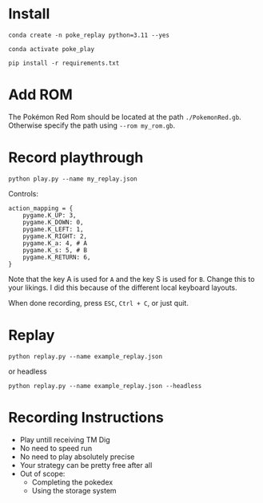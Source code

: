 # Install

`conda create -n poke_replay python=3.11 --yes`

`conda activate poke_play`

`pip install -r requirements.txt`

# Add ROM

The Pokémon Red Rom should be located at the path `./PokemonRed.gb`. Otherwise specify the path using `--rom my_rom.gb`.

# Record playthrough

`python play.py --name my_replay.json`

Controls:

```
action_mapping = {
    pygame.K_UP: 3,
    pygame.K_DOWN: 0,
    pygame.K_LEFT: 1,
    pygame.K_RIGHT: 2,
    pygame.K_a: 4, # A
    pygame.K_s: 5, # B
    pygame.K_RETURN: 6,
}
```

Note that the key A is used for `A` and the key S is used for `B`. Change this to your likings. I did this because of the different local keyboard layouts.

When done recording, press `ESC`, `Ctrl + C`, or just quit.

# Replay

`python replay.py --name example_replay.json`

or headless

`python replay.py --name example_replay.json --headless`

# Recording Instructions

- Play untill receiving TM Dig
- No need to speed run
- No need to play absolutely precise
- Your strategy can be pretty free after all
- Out of scope:
    - Completing the pokedex
    - Using the storage system
